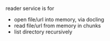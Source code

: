 reader service is for
- open file/url into memory, via docling
- read file/url from memory in chunks
- list directory recursively